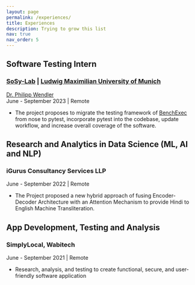 ```yaml
---
layout: page
permalink: /experiences/
title: Experiences
description: Trying to grow this list
nav: true
nav_order: 5
---
```


## Software Testing Intern ##
### [SoSy-Lab](https://www.sosy-lab.org) | [Ludwig Maximilian University of Munich](https://www.lmu.de/de/index.html) ###
[Dr. Philipp Wendler](https://www.sosy-lab.org/people/wendler/)
<br> June - September 2023 | Remote
- The project proposes to migrate the testing framework of [BenchExec](https://github.com/sosy-lab/benchexec) from nose to pytest, incorporate pytest into the codebase, update workflow, and increase overall coverage of the software.


## Research and Analytics in Data Science (ML, AI and NLP) ##
### iGurus Consultancy Services LLP ###
June - September 2022 | Remote
- The Project proposed a new hybrid approach of fusing Encoder-Decoder Architecture with an Attention Mechanism to provide Hindi to English Machine Transliteration.


## App Development, Testing and Analysis ##
### SimplyLocal, Wabitech ###
June - September 2021 | Remote
- Research, analysis, and testing to create functional, secure, and user-friendly software application